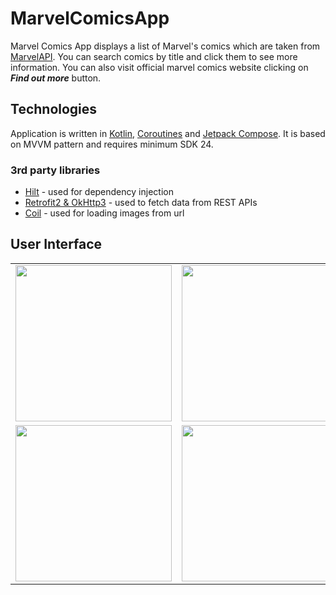 # MarvelComicsApp

Marvel Comics App displays a list of Marvel's comics which are taken from <a href="https://www.marvel.com/comics" target="_blank">MarvelAPI</a>. You can search comics by title and click them to see more information. 
You can also visit official marvel comics website clicking on <strong><em>Find out more</strong></em> button.

## Technologies

Application is written in <a href="https://kotlinlang.org/" target="_blank">Kotlin</a>, <a href="https://github.com/Kotlin/kotlinx.coroutines" target="_blank">Coroutines</a> and <a href="https://developer.android.com/jetpack/compose" target="_blank">Jetpack Compose</a>.
It is based on MVVM pattern and requires minimum SDK 24. 

### 3rd party libraries
- <a href="https://dagger.dev/hilt/" target="_blank">Hilt</a> - used for dependency injection
- <a href="https://github.com/square/retrofit" target="_blank">Retrofit2 & OkHttp3</a> - used to fetch data from REST APIs
- <a href="https://coil-kt.github.io/coil/compose/" target="_blank">Coil</a> - used for loading images from url

## User Interface
<table align="center">
  <tr>
    <td><img src="https://user-images.githubusercontent.com/61842320/220430168-0b3ddd6d-f908-45e8-a92b-39bcf6bd4e61.png" width="250"></td>
    <td><img src="https://user-images.githubusercontent.com/61842320/220428856-98d7cc14-6235-42d4-b836-c369a682ee3b.png" width="250"></td>
    <td><img src="https://user-images.githubusercontent.com/61842320/220429035-93784c61-1f7d-4397-a871-2fd0b3e312f0.png" width="250"></td>
  </tr>
  <tr>
    <td><img src="https://user-images.githubusercontent.com/61842320/220428051-2a90d2ec-2be0-470e-bbb6-83b0281b2252.png" width="250"></td>
    <td><img src="https://user-images.githubusercontent.com/61842320/220429766-b5ba088e-c9a7-40fc-a04e-ed2865993e00.png" width="250"></td>
    <td><img src="https://user-images.githubusercontent.com/61842320/220429773-3f25dabf-1f4b-4c8d-8501-fde983833458.png" width="250"></td>
  </tr> 
</table>
